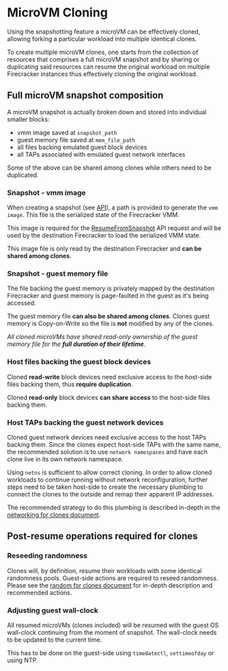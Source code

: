 # MicroVM Cloning

Using the snapshotting feature a microVM can be effectively cloned,
allowing forking a particular workload into multiple identical clones.

To create multiple microVM clones, one starts from the collection of
resources that comprises a full microVM snapshot and by sharing or
duplicating said resources can resume the original workload on multiple
Firecracker instances thus effectively cloning the original workload.

## Full microVM snapshot composition

A microVM snapshot is actually broken down and stored into individual
smaller blocks:

- vmm image saved at `snapshot_path`
- guest memory file saved at `mem_file_path`
- all files backing emulated guest block devices
- all TAPs associated with emulated guest network interfaces

Some of the above can be shared among clones while others need to
be duplicated.

### Snapshot - vmm image

When creating a snapshot (see [API](api_requests/snapshot.md)), a path
is provided to generate the `vmm image`. This file is the serialized
state of the Firecracker VMM.

This image is required for the [ResumeFromSnapshot](api_requests/snapshot.md)
API request and will be used by the destination Firecracker to load
the serialized VMM state.

This image file is only read by the destination Firecracker and **can
be shared among clones**.

### Snapshot - guest memory file

The file backing the guest memory is privately mapped by the destination
Firecracker and guest memory is page-faulted in the guest as it's being
accessed.

The guest memory file **can also be shared among clones**. Clones guest
memory is Copy-on-Write so the file is **not** modified by any of the
clones.

*All cloned microVMs have shared read-only ownership of the guest memory
file for the **full duration of their lifetime**.*

### Host files backing the guest block devices

Cloned **read-write** block devices need exclusive access to the
host-side files backing them, thus **require duplication**.

Cloned **read-only** block devices **can share access** to the host-side
files backing them.

### Host TAPs backing the guest network devices

Cloned guest network devices need exclusive access to the host TAPs
backing them. Since the clones expect host-side TAPs with the same name,
the recommended solution is to use `network namespaces` and have each
clone live in its own network namespace.

Using `netns` is sufficient to allow correct cloning. In order to allow
cloned workloads to continue running without network reconfiguration,
further steps need to be taken host-side to create the necessary
plumbing to connect the clones to the outside and remap their apparent
IP addresses.

The recommended strategy to do this plumbing is described in-depth in
the [networking for clones document](network-for-clones.md).

## Post-resume operations required for clones

### Reseeding randomness

Clones will, by definition, resume their workloads with some identical
randomness pools. Guest-side actions are required to reseed randomness.
Please see the [random for clones document](random-for-clones.md) for
in-depth description and recommended actions.

### Adjusting guest wall-clock

All resumed microVMs (clones included) will be resumed with the guest OS
wall-clock continuing from the moment of snapshot. The wall-clock needs
to be updated to the current time.

This has to be done on the guest-side using `timedatectl`,
`settimeofday` or using NTP.
